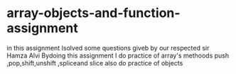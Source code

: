 # array-objects-and-function-assignment
in this assignment Isolved some questions giveb by our respected sir Hamza Alvi 
Bydoing this assignment I do practice of array's methoods push ,pop,shift,unshift ,spliceand slice also do practice of objects 
